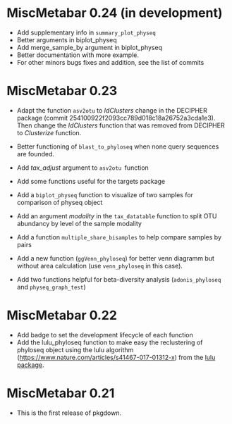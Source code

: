 # MiscMetabar 0.24 (in development)

* Add supplementary info in `summary_plot_physeq`
* Better arguments in biplot_physeq
* Add merge_sample_by argument in biplot_physeq
* Better documentation with more example.
* For other minors bugs fixes and addition, see the list of commits



# MiscMetabar 0.23

* Adapt the function `asv2otu` to *IdClusters* change in the DECIPHER package (commit 254100922f2093cc789d018c18a26752a3cda1e3). Then change the *IdClusters* function that was removed from DECIPHER to *Clusterize* function.

* Better functioning of `blast_to_phyloseq` when none query sequences are founded.

* Add *tax_adjust* argument to `asv2otu `function

* Add some functions useful for the targets package

* Add a `biplot_physeq` function to visualize of two samples for comparison of physeq object

* Add an argument *modality* in the `tax_datatable` function to split OTU abundancy by level of the sample modality

* Add a function `multiple_share_bisamples` to help compare samples by pairs

* Add a new function (`ggVenn_phyloseq`) for better venn diagramm but without area calculation (use `venn_phyloseq` in this case).

* Add two functions helpful for beta-diversity analysis (`adonis_phyloseq` and `physeq_graph_test`)

# MiscMetabar 0.22

* Add badge to set the development lifecycle of each function
* Add the lulu_phyloseq function to make easy the reclustering of phyloseq object using the lulu algorithm (https://www.nature.com/articles/s41467-017-01312-x) from the [lulu package](https://github.com/adrientaudiere/lulu).


# MiscMetabar 0.21

* This is the first release of pkgdown.
